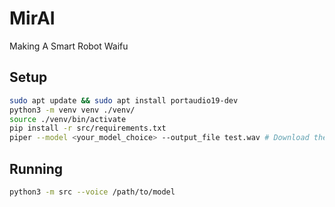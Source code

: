 # MirAI
Making A Smart Robot Waifu

## Setup

```sh
sudo apt update && sudo apt install portaudio19-dev
python3 -m venv venv ./venv/
source ./venv/bin/activate
pip install -r src/requirements.txt
piper --model <your_model_choice> --output_file test.wav # Download the model file (keep the json)
```

## Running

```sh
python3 -m src --voice /path/to/model